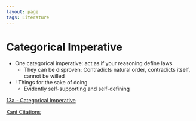 ```yaml
---
layout: page
tags: Literature
---
```


# Categorical Imperative

- One categorical imperative: act as if your reasoning define laws
	- They can be disproven: Contradicts natural order, contradicts itself, cannot be willed
- ! Things for the sake of doing
	- Evidently self-supporting and self-defining

[13a - Categorical Imperative](../3%20Permanent%20Notes/13a%20-%20Categorical%20Imperative)

[Kant Citations](../4%20Citation%20Notes/Kant%20Citations)